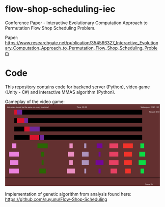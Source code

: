 # flow-shop-scheduling-iec

Conference Paper - Interactive Evolutionary Computation Approach to Permutation Flow Shop Scheduling Problem.

Paper: https://www.researchgate.net/publication/354566327_Interactive_Evolutionary_Computation_Approach_to_Permutation_Flow_Shop_Scheduling_Problem

# Code

This repository contains code for backend server (Python), video game (Unity - C#) and interactive MMAS algorithm (Python).

Gameplay of the video game:
![Gameplay](gameplay.png)

Implementation of genetic algorithm from analysis found here: https://github.com/suyunu/Flow-Shop-Scheduling

